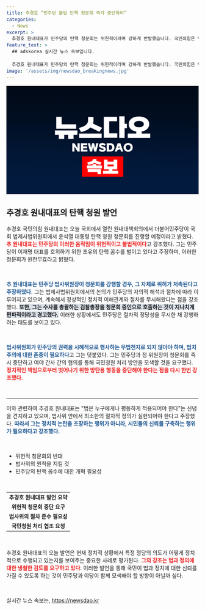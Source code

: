 ```yaml
---
title: 추경호 “민주당 불법 탄핵 청문회 즉각 중단하라”
categories:
  - News
excerpt: >
  추경호 원내대표가 민주당의 탄핵 청문회는 위헌적이라며 강하게 반발했습니다. 국민의힘은 법 규정 무시한 청문회 중단과 협의를 촉구하며 여야 간의 갈등이 심화되고 있습니다.
feature_text: >
  ## adskorea 실시간 뉴스 속보입니다.

  추경호 원내대표가 민주당의 탄핵 청문회는 위헌적이라며 강하게 반발했습니다. 국민의힘은 법 규정 무시한 청문회 중단과 협의를 촉구하며 여야 간의 갈등이 심화되고 있습니다.
image: '/assets/img/newsdao_breakingnews.jpg'
---
```


<p><img src="/assets/img/newsdao_breakingnews.jpg" alt="adskorea 속보" /></p>

<h2 data-ke-size="size26">추경호 원내대표의 탄핵 청원 발언</h2>

<p data-ke-size="size16">추경호 국민의힘 원내대표는 오늘 국회에서 열린 원내대책회의에서 더불어민주당이 국회 법제사법위원회에서 윤석열 대통령 탄핵 청원 청문회를 진행할 예정이라고 밝혔다. <b><span style="color: #ee2323;">추 원내대표는 민주당의 이러한 움직임이 위헌적이고 불법적이다</span></b>고 강조했다. 그는 민주당이 이재명 대표를 호위하기 위한 초유의 탄핵 꼼수를 벌이고 있다고 주장하며, 이러한 청문회가 원천무효라고 밝혔다.</p>

<p data-ke-size="size16">&nbsp;</p>

<p><b><span style="color: #1a5490;">추 원내대표는 민주당 법사위원장이 청문회를 강행할 경우, 그 자체로 위허가 저촉된다고 주장하였다.</span></b> 그는 법제사법위원회에서의 논의가 민주당의 자의적 해석과 절차에 따라 이루어지고 있으며, 계속해서 정상적인 정치적 이해관계와 절차를 무시해왔다는 점을 강조했다. <b><span style="background-color: #21538527;">또한, 그는 수사를 총괄하는 검찰총장을 청문회 증인으로 호출하는 것이 지나치게 편파적이라고 경고했다.</span></b> 이러한 상황에서도 민주당은 절차적 정당성을 무시한 채 강행하려는 태도를 보이고 있다.</p></p>

<p data-ke-size="size16">&nbsp;</p>

<p><b><span style="color: #1a5490;">법사위원회가 민주당의 권력을 시혜적으로 행사하는 무법천지로 되지 않아야 하며, 법치주의에 대한 존중이 필요하다</span></b>고 그는 덧붙였다. 그는 민주당과 정 위원장이 청문회를 즉시 중단하고 여야 간사 간의 협의를 통해 국민청원 처리 방안을 모색할 것을 요구했다. <b><span style="color: #ee2323;">정치적인 책임으로부터 벗어나기 위한 방탄용 행동을 중단해야 한다는 점을 다시 한번 강조했다.</span></b></p></p>

<p data-ke-size="size16">&nbsp;</p>

<hr />

<p data-ke-size="size16">이와 관련하여 추경호 원내대표는 "법은 누구에게나 평등하게 적용되어야 한다"는 신념을 견지하고 있으며, 법사위 안에서 최소한의 절차적 정의가 실현되어야 한다고 주장했다. <b><span style="color: #1a5490;">따라서 그는 정치적 논란을 조장하는 행위가 아니라, 시민들의 신뢰를 구축하는 행위가 필요하다고 강조했다.</span></b></p>

<p data-ke-size="size16">&nbsp;</p>

<ul>
   <li>위헌적 청문회의 반대</li>
   <li>법사위의 원칙을 지킬 것</li>
   <li>민주당의 탄핵 꼼수에 대한 개혁 필요성</li>
</ul>

<p data-ke-size="size16">&nbsp;</p>

<table style="width: 100%;">
   <tr>
       <td style="text-align: center; height: 17px;"><b>추경호 원내대표 발언 요약</b></td>
   </tr>
   <tr>
       <td style="text-align: center; height: 17px;"><b>위헌적 청문회 중단 요구</b></td>
   </tr>
   <tr>
       <td style="text-align: center; height: 17px;"><b>법사위의 절차 준수 필요성</b></td>
   </tr>
   <tr>
       <td style="text-align: center; height: 17px;"><b>국민청원 처리 협조 요청</b></td>
   </tr>
</table>

<p data-ke-size="size16">&nbsp;</p>

<p data-ke-size="size16">추경호 원내대표의 오늘 발언은 현재 정치적 상황에서 특정 정당의 의도가 어떻게 정치적으로 수행되고 있는지를 보여주는 중요한 사례로 평가된다. <b><span style="color: #ee2323;">그의 강조는 법과 정의에 대한 냉철한 검토를 요구하고 있다</span></b>. 이러한 발언을 통해 국민이 법과 정치에 대한 신뢰를 가질 수 있도록 하는 것이 민주당과 야당이 함께 모색해야 할 방향이 아닐까 싶다.</p>

<p data-ke-size="size16">&nbsp;</p>
실시간 뉴스 속보는, <a href="https://newsdao.kr" rel="dofollow">https://newsdao.kr</a>


